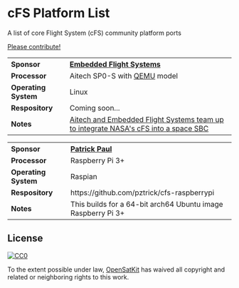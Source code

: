# cFS Platform List

A list of core Flight System (cFS) community platform ports

[Please contribute!](contributing.md)

<table>
  <tr>
    <th align="left">Sponsor</th>
    <th align="left"><a href="https://www.efsi.com/">Embedded Flight Systems</a></th>
  </tr>
  <tr>
    <td><b>Processor</b></td>
    <td>Aitech SP0-S with <a href="https://www.qemu.org/">QEMU</a> model</td>
  </tr>
  <tr>
    <td><b>Operating System</b></td>
    <td>Linux</td>
  </tr>
  <tr>
    <td><b>Respository</b></td>
    <td>Coming soon...</td>
  </tr>
  <tr>
    <td><b>Notes</b></td>
    <td><a href="https://www.intelligent-aerospace.com/satcom/article/16543467/aitech-and-embedded-flight-systems-team-up-to-integrate-nasas-cfs-into-a-space-sbc">Aitech and Embedded Flight Systems team up to integrate NASA's cFS into a space SBC</a></td>
  </tr>
</table>

<table>
  <tr>
    <th align="left">Sponsor</th>
    <th align="left"><a href="https://github.com/pztrick">Patrick Paul</a></th>
  </tr>
  <tr>
    <td><b>Processor</b></td>
    <td>Raspberry Pi 3+</td>
  </tr>
  <tr>
    <td><b>Operating System</b></td>
    <td>Raspian</td>
  </tr>
  <tr>
    <td><b>Respository</b></td>
    <td>https://github.com/pztrick/cfs-raspberrypi</td>
  </tr>
  <tr>
    <td><b>Notes</b></td>
    <td>This builds for a 64-bit arch64 Ubuntu image Raspberry Pi 3+</td>
  </tr>
</table>

## License

[![CC0](http://mirrors.creativecommons.org/presskit/buttons/88x31/svg/cc-zero.svg)](https://creativecommons.org/publicdomain/zero/1.0/)

To the extent possible under law, [OpenSatKit](https://github.com/OpenSatKit/) has waived all copyright and related or neighboring rights to this work.
